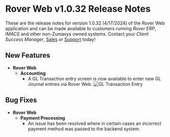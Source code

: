 # Rover Web v1.0.32 Release Notes

<badge text= "Version 1.0.32" vertical="middle" />

<PageHeader />

These are the release notes for version 1.0.32 (4/17/2024) of the Rover Web application and can be made available to customers running _Rover ERP_, _IMACS_ and other non-Zumasys owned systems. Contact your _Client Success Manager_, [Sales](mailto:sales@zumasys.com?subject=Rover%20Web%20v1.0.32) or [Support](mailto:help@zumasys.com?subject=Rover%20Web%20v1.0.32) today!

## New Features

- **Rover Web**
  - **Accounting**
    - A GL Transaction entry screen is now available to enter new GL Journal entries via Rover Web.
      ![GL Transaction Entry](/assets/img/screenshots/release-notes/rover-web-1.0.32/gl-entry-screen.gif)
      
## Bug Fixes

- **Rover Web**
  - **Payment Processing**
    - An issue has been resolved where in certain cases an incorrect payment method was passed to the backend system. 
  

<PageFooter />
